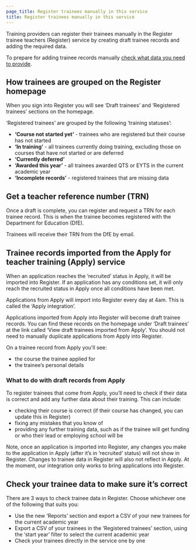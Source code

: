 ```yaml
---
page_title: Register trainees manually in this service
title: Register trainees manually in this service
---
```


Training providers can register their trainees manually in the Register trainee teachers (Register) service by creating draft trainee records and adding the required data.

To prepare for adding trainee records manually [check what data you need to provide](/guidance/check-data).

## How trainees are grouped on the Register homepage

When you sign into Register you will see ‘Draft trainees’ and ‘Registered trainees’ sections on the homepage.

‘Registered trainees’ are grouped by the following ‘training statuses’:

* **‘Course not started yet’** - trainees who are registered but their course has not started
* **‘In training’** - all trainees currently doing training, excluding those on courses that have not started or are deferred
* **‘Currently deferred’**
* **‘Awarded this year’** - all trainees awarded QTS or EYTS in the current academic year
* **‘Incomplete records’** - registered trainees that are missing data

## Get a teacher reference number (TRN)

Once a draft is complete, you can register and request a TRN for each trainee record. This is when the trainee becomes registered with the Department for Education (DfE).

Trainees will receive their TRN from the DfE by email.

## Trainee records imported from the Apply for teacher training (Apply) service

When an application reaches the ‘recruited’ status in Apply, it will be imported into Register. If an application has any conditions set, it will only reach the recruited status in Apply once all conditions have been met.

Applications from Apply will import into Register every day at 4am. This is called the ‘Apply integration’.

Applications imported from Apply into Register will become draft trainee records. You can find these records on the homepage under ‘Draft trainees’ at the link called ‘View draft trainees imported from Apply’. You should not need to manually duplicate applications from Apply into Register.

On a trainee record from Apply you’ll see:

* the course the trainee applied for
* the trainee’s personal details

### What to do with draft records from Apply

To register trainees that come from Apply, you’ll need to check if their data is correct and add any further data about their training. This can include:

* checking their course is correct (if their course has changed, you can update this in Register)
* fixing any mistakes that you know of
* providing any further training data, such as if the trainee will get funding or who their lead or employing school will be

Note, once an application is imported into Register, any changes you make to the application in Apply (after it’s in ‘recruited’ status) will not show in Register. Changes to trainee data in Register will also not reflect in Apply. At the moment, our integration only works to bring applications into Register.

## Check your trainee data to make sure it’s correct

There are 3 ways to check trainee data in Register. Choose whichever one of the following that suits you:

* Use the new ‘Reports’ section and export a CSV of your new trainees for the current academic year
* Export a CSV of your trainees in the ‘Registered trainees’ section, using the ‘start year’ filter to select the current academic year
* Check your trainees directly in the service one by one
